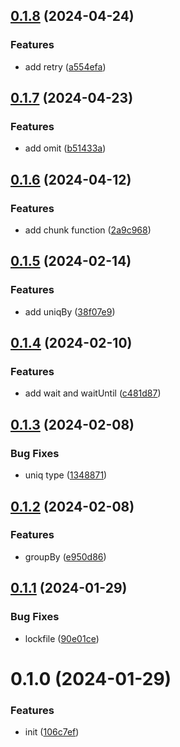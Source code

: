 

## [0.1.8](https://git.outloud.dev/outloud/libraries/utils/compare/v0.1.7...v0.1.8) (2024-04-24)


### Features

* add retry ([a554efa](https://git.outloud.dev/outloud/libraries/utils/commits/a554efa502ba2468d205d8c276495407dc6ee3b1))

## [0.1.7](https://git.outloud.dev/outloud/libraries/utils/compare/v0.1.6...v0.1.7) (2024-04-23)


### Features

* add omit ([b51433a](https://git.outloud.dev/outloud/libraries/utils/commits/b51433a2daf9197a89249e0dba5fa826c5cef04e))

## [0.1.6](https://git.outloud.dev/outloud/libraries/utils/compare/v0.1.5...v0.1.6) (2024-04-12)


### Features

* add chunk function ([2a9c968](https://git.outloud.dev/outloud/libraries/utils/commits/2a9c96810c8a628abc5b19cd809baafd28ed86d8))

## [0.1.5](https://git.outloud.dev/outloud/libraries/utils/compare/v0.1.4...v0.1.5) (2024-02-14)


### Features

* add uniqBy ([38f07e9](https://git.outloud.dev/outloud/libraries/utils/commits/38f07e95c72509d2091994a77a9f4eae5a042e40))

## [0.1.4](https://git.outloud.dev/outloud/libraries/utils/compare/v0.1.3...v0.1.4) (2024-02-10)


### Features

* add wait and waitUntil ([c481d87](https://git.outloud.dev/outloud/libraries/utils/commits/c481d8791f6939d0fb5f2d4e5985f9aade25a971))

## [0.1.3](https://git.outloud.dev/outloud/libraries/utils/compare/v0.1.2...v0.1.3) (2024-02-08)


### Bug Fixes

* uniq type ([1348871](https://git.outloud.dev/outloud/libraries/utils/commits/1348871f7b8c0807545a53dc236aba4d9a3c7de7))

## [0.1.2](https://git.outloud.dev/outloud/libraries/utils/compare/v0.1.1...v0.1.2) (2024-02-08)


### Features

* groupBy ([e950d86](https://git.outloud.dev/outloud/libraries/utils/commits/e950d86c00814bacd5804e182f98111722638e71))

## [0.1.1](https://git.outloud.dev/outloud/libraries/utils/compare/v0.1.0...v0.1.1) (2024-01-29)


### Bug Fixes

* lockfile ([90e01ce](https://git.outloud.dev/outloud/libraries/utils/commits/90e01ce1fdbcb2bf0c517c7b18e256b805604c64))

# 0.1.0 (2024-01-29)


### Features

* init ([106c7ef](https://git.outloud.dev/outloud/libraries/utils/commits/106c7efa979a91e6e9fdf8b942e187e411ea1a48))